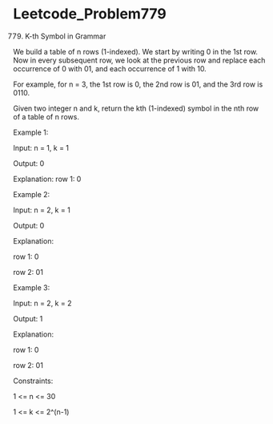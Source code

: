 # Leetcode_Problem779



779. K-th Symbol in Grammar



We build a table of n rows (1-indexed). We start by writing 0 in the 1st row. Now in every subsequent row, we look at the previous row and replace each occurrence of 0 with 01, and each occurrence of 1 with 10.




For example, for n = 3, the 1st row is 0, the 2nd row is 01, and the 3rd row is 0110.




Given two integer n and k, return the kth (1-indexed) symbol in the nth row of a table of n rows.

 

Example 1:



Input: n = 1, k = 1



Output: 0



Explanation: row 1: 0




Example 2:




Input: n = 2, k = 1




Output: 0




Explanation: 




row 1: 0




row 2: 01




Example 3:





Input: n = 2, k = 2




Output: 1




Explanation: 




row 1: 0




row 2: 01

 



Constraints:




1 <= n <= 30





1 <= k <= 2^(n-1)
